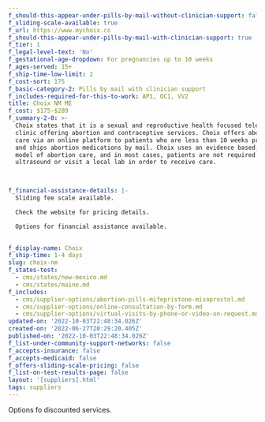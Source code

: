 ```yaml
---
f_should-this-appear-under-pills-by-mail-without-clinician-support: false
f_sliding-scale-available: true
f_url: https://www.mychoix.co
f_should-this-appear-under-pills-by-mail-with-clinician-support: true
f_tier: 1
f_legal-level-text: 'No'
f_gestational-age-dropdown: For pregnancies up to 10 weeks
f_ages-served: 15+
f_ship-time-low-limit: 2
f_cost-sort: 175
f_basic-category-2: Pills by mail with clinician support
f_includes-required-for-this-to-work: AP1, OC1, VV2
title: Choix NM ME
f_cost: $175-$289
f_summary-2-0: >-
  Choix states that it is a sexual and reproductive health focused teleheatlh
  clinic offering abortion and contraceptive services. Choix offers abortion
  care via an online platform to patients who are less than 10 weeks pregnant
  and ships abortion medications by mail. Choix uses an evidence based, no touch
  model of abortion care, and in most cases, patients are not required to get an
  ultrasound or visit a local lab in order to receive care.


  ‍
f_financial-assistance-details: |-
  Sliding fee scale available.

  Check the website for pricing details.

  Options for financial assistance available.

  ‍
f_display-name: Choix
f_ship-time: 1-4 days
slug: choix-nm
f_states-test:
  - cms/states/new-mexico.md
  - cms/states/maine.md
f_includes:
  - cms/supplier-options/abortion-pills-mifepristone-misoprostol.md
  - cms/supplier-options/online-consultation-by-form.md
  - cms/supplier-options/virtual-visits-by-phone-or-video-on-request.md
updated-on: '2022-10-03T22:48:34.026Z'
created-on: '2022-06-27T20:29:20.405Z'
published-on: '2022-10-03T22:48:34.026Z'
f_list-under-community-support-networks: false
f_accepts-insurance: false
f_accepts-medicaid: false
f_offers-sliding-scale-pricing: false
f_list-on-test-results-page: false
layout: '[suppliers].html'
tags: suppliers
---
```


Options fo discounted services.
